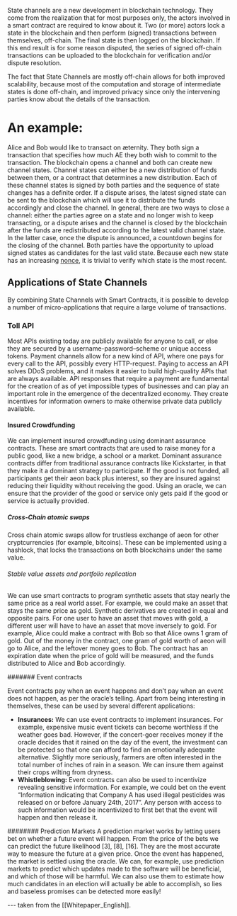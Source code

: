 State channels are a new development in blockchain technology. They come from the realization that for most purposes only, the actors involved in a smart contract are required to know about it. Two (or more) actors lock a state in the blockchain and then perform (signed) transactions between themselves, off-chain. The final state is then logged on the blockchain. If this end result is for some reason disputed, the series of signed off-chain transactions can be uploaded to the blockchain for verification and/or dispute resolution. 

The fact that State Channels are mostly off-chain allows for both improved scalability, because most of the computation and storage of intermediate states is done off-chain, and improved privacy since only the intervening parties know about the details of the transaction.

# An example:

Alice and Bob would like to transact on æternity. They both sign a transaction that specifies how much AE they both wish to commit to the transaction. The blockchain opens a channel and both can create new channel states. Channel states can either be a new distribution of funds between them, or a contract that determines a new distribution. Each of these channel states is signed by both parties and the sequence of state changes has a definite order. If a dispute arises, the latest signed state can be sent to the blockchain which will use it to distribute the funds accordingly and close the channel.  In general, there are two ways to close a channel: either the parties agree on a state and no longer wish to keep transacting, or a dispute arises and the channel is closed by the blockchain after the funds are redistributed according to the latest valid channel state. In the latter case, once the dispute is announced, a countdown begins for the closing of the channel. Both parties have the opportunity to upload signed states as candidates for the last valid state. Because each new state has an increasing [nonce](https://en.bitcoin.it/wiki/Nonce), it is trivial to verify which state is the most recent.

## Applications of State Channels
By combining State Channels with Smart Contracts, it is possible to develop a number of micro-applications that require a large volume of transactions.

### Toll API

Most APIs existing today are publicly available for anyone to call, or else they are secured by a username-password–scheme or unique access tokens. Payment channels allow for a new kind of API, where one pays for every call to the API, possibly every HTTP-request.
Paying to access an API solves DDoS problems, and it makes it easier to build high-quality APIs that are always available.
API responses that require a payment are fundamental for the creation of as of yet impossible types of businesses and can
play an important role in the emergence of the decentralized economy. They create incentives for information owners to make otherwise private data publicly available.

#### Insured Crowdfunding

We can implement insured crowdfunding using dominant assurance contracts. 
These are smart contracts that are used to raise money for a public good, like a new bridge, a school or a market.
Dominant assurance contracts differ from traditional assurance contracts like Kickstarter, in that they make it a
dominant strategy to participate. If the good is not funded, all participants get their aeon back plus interest, so they are insured against reducing their liquidity without receiving the good. Using an oracle, we can ensure that the provider of the good or service only gets paid if the good or service is actually provided.

##### Cross-Chain atomic swaps
Cross chain atomic swaps allow for trustless exchange of aeon for other cryptcurrencies (for example, bitcoins). These can be implemented using a hashlock, that locks the transactions on both blockchains under the same value.

######  Stable value assets and portfolio replication
We can use smart contracts to program synthetic assets that stay nearly the same price as a real world asset. For example,
we could make an asset that stays the same price as gold. Synthetic derivatives are created in equal and opposite pairs.
For one user to have an asset that moves with gold, a different user will have to have an asset that move inversely to gold.
For example, Alice could make a contract with Bob so that Alice owns 1 gram of gold. Out of the money in the contract,
one gram of gold worth of aeon will go to Alice, and the leftover money goes to Bob. The contract has an expiration
date when the price of gold will be measured, and the funds distributed to Alice and Bob accordingly.

####### Event contracts

Event contracts pay when an event happens and don’t pay when an event does not happen, as per the oracle’s telling. Apart from being interesting in themselves, these can be used by several different applications:

* __Insurances:__ 
We can use event contracts to implement insurances. For example, expensive music event tickets can become worthless if the weather goes bad. However, if the concert-goer receives money if the oracle decides that it rained on the day of the event, the investment can be protected so that one can afford to find an emotionally adequate alternative. Slightly more seriously, farmers are often interested in the total number of inches of rain in a season. We can insure them against their crops wilting from
dryness.
* __Whistleblowing:__ Event contracts can also be used to incentivize revealing sensitive information. For example,
we could bet on the event “Information indicating that Company A has used illegal pesticides was released on or before January 24th, 2017”. Any person with access to such information would be incentivized to first bet that the event
will happen and then release it.

######## Prediction Markets
A prediction market works by letting users bet on whether a future event will happen. From the price of the bets we can predict the future likelihood [3], [8], [16]. They are the most accurate way to measure the future at a given price. Once the event has happened, the market is settled using the oracle.
We can, for example, use prediction markets to predict which updates made to the software will be beneficial, and which of those will be harmful. We can also use them to estimate how much candidates in an election will actually be able to accomplish, so lies and baseless promises can be detected more easily!

--- taken from the [[Whitepaper_English]].
